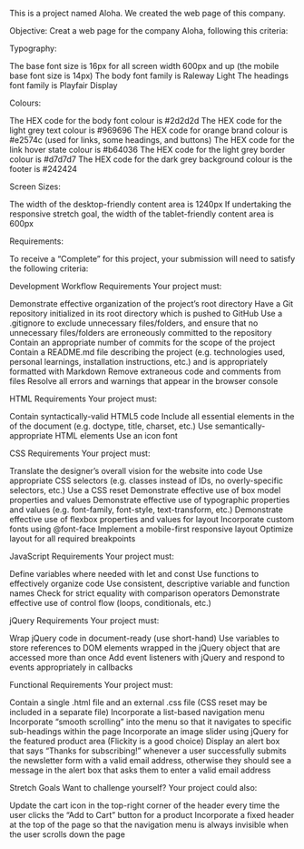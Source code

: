 This is a project named Aloha. We created the web page of this company.


Objective: Creat a web page for the company Aloha, following this criteria: 

Typography:

The base font size is 16px for all screen width 600px and up (the mobile base font size is 14px)
The body font family is Raleway Light
The headings font family is Playfair Display

Colours:

The HEX code for the body font colour is #2d2d2d
The HEX code for the light grey text colour is #969696
The HEX code for orange brand colour is #e2574c (used for links, some headings, and buttons)
The HEX code for the link hover state colour is #b64036
The HEX code for the light grey border colour is #d7d7d7
The HEX code for the dark grey background colour is the footer is #242424

Screen Sizes:

The width of the desktop-friendly content area is 1240px
If undertaking the responsive stretch goal, the width of the tablet-friendly content area is 600px 

Requirements:

To receive a “Complete” for this project, your submission will need to satisfy the following criteria:

Development Workflow Requirements
Your project must:

Demonstrate effective organization of the project’s root directory
Have a Git repository initialized in its root directory which is pushed to GitHub
Use a .gitignore to exclude unnecessary files/folders, and ensure that no unnecessary files/folders are erroneously committed to the repository
Contain an appropriate number of commits for the scope of the project
Contain a README.md file describing the project (e.g. technologies used, personal learnings, installation instructions, etc.) and is appropriately formatted with Markdown
Remove extraneous code and comments from files
Resolve all errors and warnings that appear in the browser console

HTML Requirements
Your project must:

Contain syntactically-valid HTML5 code
Include all essential elements in the <head> of the document (e.g. doctype, title, charset, etc.)
Use semantically-appropriate HTML elements
Use an icon font

CSS Requirements
Your project must:

Translate the designer’s overall vision for the website into code
Use appropriate CSS selectors (e.g. classes instead of IDs, no overly-specific selectors, etc.)
Use a CSS reset
Demonstrate effective use of box model properties and values
Demonstrate effective use of typographic properties and values (e.g. font-family, font-style, text-transform, etc.)
Demonstrate effective use of flexbox properties and values for layout
Incorporate custom fonts using @font-face
Implement a mobile-first responsive layout
Optimize layout for all required breakpoints

JavaScript Requirements
Your project must:

Define variables where needed with let and const
Use functions to effectively organize code
Use consistent, descriptive variable and function names
Check for strict equality with comparison operators
Demonstrate effective use of control flow (loops, conditionals, etc.)

jQuery Requirements
Your project must:

Wrap jQuery code in document-ready (use short-hand)
Use variables to store references to DOM elements wrapped in the jQuery object that are accessed more than once
Add event listeners with jQuery and respond to events appropriately in callbacks

Functional Requirements
Your project must:

Contain a single .html file and an external .css file (CSS reset may be included in a separate file)
Incorporate a list-based navigation menu
Incorporate “smooth scrolling” into the menu so that it navigates to specific sub-headings within the page
Incorporate an image slider using jQuery for the featured product area (Flickity is a good choice)
Display an alert box that says “Thanks for subscribing!” whenever a user successfully submits the newsletter form with a valid email address, otherwise they should see a message in the alert box that asks them to enter a valid email address

Stretch Goals
Want to challenge yourself? Your project could also:

Update the cart icon in the top-right corner of the header every time the user clicks the “Add to Cart” button for a product
Incorporate a fixed header at the top of the page so that the navigation menu is always invisible when the user scrolls down the page
